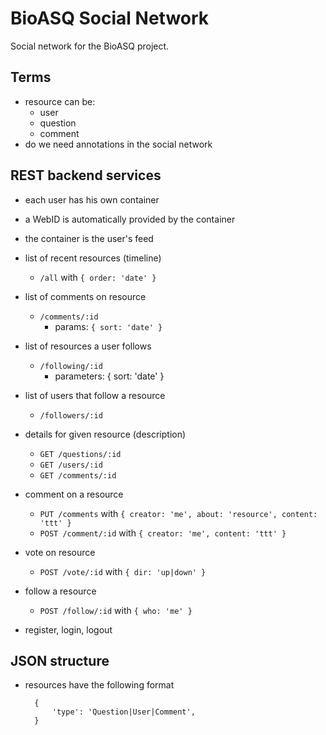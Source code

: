 BioASQ Social Network
=====================

Social network for the BioASQ project.

Terms
-----
* resource can be:
    * user
    * question
    * comment
* do we need annotations in the social network

REST backend services
---------------------
* each user has his own container
* a WebID is automatically provided by the container
* the container is the user's feed

* list of recent resources (timeline)
    * `/all` with `{ order: 'date' }`
* list of comments on resource
    * `/comments/:id`
        * params: `{ sort: 'date' }`
* list of resources a user follows
    * `/following/:id`
        * parameters: { sort: 'date' }
* list of users that follow a resource
    * `/followers/:id`
* details for given resource (description)
    * `GET /questions/:id`
    * `GET /users/:id`
    * `GET /comments/:id`
* comment on a resource
    * `PUT /comments` with `{ creator: 'me', about: 'resource', content: 'ttt' }`
    * `POST /comment/:id` with `{ creator: 'me', content: 'ttt' }`
* vote on resource
    * `POST /vote/:id` with `{ dir: 'up|down' }`
* follow a resource
    * `POST /follow/:id` with `{ who: 'me' }`
* register, login, logout

JSON structure
--------------
* resources have the following format

        {
            'type': 'Question|User|Comment',
        }

